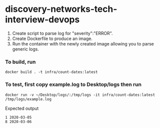 # discovery-networks-tech-interview-devops

1. Create script to parse log for \"severity\":\"ERROR\".
2. Create Dockerfile to produce an image.
3. Run the container with the newly created image allowing you to parse generic logs.

### To build, run
`docker build . -t infra/count-dates:latest`

### To test, first copy example.log to Desktop/logs then run
`docker run -v ~/Desktop/logs/:/tmp/logs -it infra/count-dates:latest  /tmp/logs/example.log`

Expected output
```
1 2020-03-05  
8 2020-03-06
```
